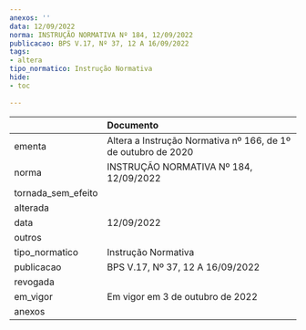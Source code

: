 ```yaml
---
anexos: ''
data: 12/09/2022
norma: INSTRUÇÃO NORMATIVA Nº 184, 12/09/2022
publicacao: BPS V.17, Nº 37, 12 A 16/09/2022
tags:
- altera
tipo_normatico: Instrução Normativa
hide: 
- toc 
 
---
```


|                    | Documento                                                     |
|:-------------------|:--------------------------------------------------------------|
| ementa             | Altera a Instrução Normativa nº 166, de 1º de outubro de 2020 |
| norma              | INSTRUÇÃO NORMATIVA Nº 184, 12/09/2022                        |
| tornada_sem_efeito |                                                               |
| alterada           |                                                               |
| data               | 12/09/2022                                                    |
| outros             |                                                               |
| tipo_normatico     | Instrução Normativa                                           |
| publicacao         | BPS V.17, Nº 37, 12 A 16/09/2022                              |
| revogada           |                                                               |
| em_vigor           | Em vigor em 3 de outubro de 2022                              |
| anexos             |                                                               |